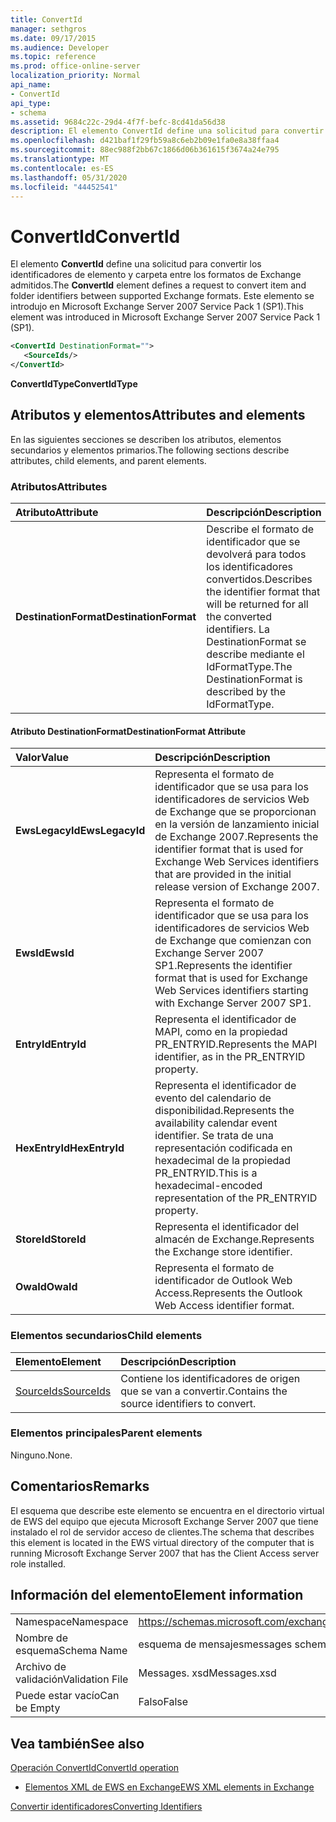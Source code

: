 ```yaml
---
title: ConvertId
manager: sethgros
ms.date: 09/17/2015
ms.audience: Developer
ms.topic: reference
ms.prod: office-online-server
localization_priority: Normal
api_name:
- ConvertId
api_type:
- schema
ms.assetid: 9684c22c-29d4-4f7f-befc-8cd41da56d38
description: El elemento ConvertId define una solicitud para convertir los identificadores de elemento y carpeta entre los formatos de Exchange admitidos. Este elemento se introdujo en Microsoft Exchange Server 2007 Service Pack 1 (SP1).
ms.openlocfilehash: d421baf1f29fb59a8c6eb2b09e1fa0e8a38ffaa4
ms.sourcegitcommit: 88ec988f2bb67c1866d06b361615f3674a24e795
ms.translationtype: MT
ms.contentlocale: es-ES
ms.lasthandoff: 05/31/2020
ms.locfileid: "44452541"
---
```

# <a name="convertid"></a><span data-ttu-id="5919e-104">ConvertId</span><span class="sxs-lookup"><span data-stu-id="5919e-104">ConvertId</span></span>

<span data-ttu-id="5919e-105">El elemento **ConvertId** define una solicitud para convertir los identificadores de elemento y carpeta entre los formatos de Exchange admitidos.</span><span class="sxs-lookup"><span data-stu-id="5919e-105">The **ConvertId** element defines a request to convert item and folder identifiers between supported Exchange formats.</span></span> <span data-ttu-id="5919e-106">Este elemento se introdujo en Microsoft Exchange Server 2007 Service Pack 1 (SP1).</span><span class="sxs-lookup"><span data-stu-id="5919e-106">This element was introduced in Microsoft Exchange Server 2007 Service Pack 1 (SP1).</span></span> 
  
```xml
<ConvertId DestinationFormat="">
   <SourceIds/>
</ConvertId>
```

 <span data-ttu-id="5919e-107">**ConvertIdType**</span><span class="sxs-lookup"><span data-stu-id="5919e-107">**ConvertIdType**</span></span>
## <a name="attributes-and-elements"></a><span data-ttu-id="5919e-108">Atributos y elementos</span><span class="sxs-lookup"><span data-stu-id="5919e-108">Attributes and elements</span></span>

<span data-ttu-id="5919e-109">En las siguientes secciones se describen los atributos, elementos secundarios y elementos primarios.</span><span class="sxs-lookup"><span data-stu-id="5919e-109">The following sections describe attributes, child elements, and parent elements.</span></span>
  
### <a name="attributes"></a><span data-ttu-id="5919e-110">Atributos</span><span class="sxs-lookup"><span data-stu-id="5919e-110">Attributes</span></span>

|<span data-ttu-id="5919e-111">**Atributo**</span><span class="sxs-lookup"><span data-stu-id="5919e-111">**Attribute**</span></span>|<span data-ttu-id="5919e-112">**Descripción**</span><span class="sxs-lookup"><span data-stu-id="5919e-112">**Description**</span></span>|
|:-----|:-----|
|<span data-ttu-id="5919e-113">**DestinationFormat**</span><span class="sxs-lookup"><span data-stu-id="5919e-113">**DestinationFormat**</span></span> <br/> |<span data-ttu-id="5919e-114">Describe el formato de identificador que se devolverá para todos los identificadores convertidos.</span><span class="sxs-lookup"><span data-stu-id="5919e-114">Describes the identifier format that will be returned for all the converted identifiers.</span></span> <span data-ttu-id="5919e-115">La DestinationFormat se describe mediante el IdFormatType.</span><span class="sxs-lookup"><span data-stu-id="5919e-115">The DestinationFormat is described by the IdFormatType.</span></span>  <br/> |
   
#### <a name="destinationformat-attribute"></a><span data-ttu-id="5919e-116">Atributo DestinationFormat</span><span class="sxs-lookup"><span data-stu-id="5919e-116">DestinationFormat Attribute</span></span>

|<span data-ttu-id="5919e-117">**Valor**</span><span class="sxs-lookup"><span data-stu-id="5919e-117">**Value**</span></span>|<span data-ttu-id="5919e-118">**Descripción**</span><span class="sxs-lookup"><span data-stu-id="5919e-118">**Description**</span></span>|
|:-----|:-----|
|<span data-ttu-id="5919e-119">**EwsLegacyId**</span><span class="sxs-lookup"><span data-stu-id="5919e-119">**EwsLegacyId**</span></span> <br/> |<span data-ttu-id="5919e-120">Representa el formato de identificador que se usa para los identificadores de servicios Web de Exchange que se proporcionan en la versión de lanzamiento inicial de Exchange 2007.</span><span class="sxs-lookup"><span data-stu-id="5919e-120">Represents the identifier format that is used for Exchange Web Services identifiers that are provided in the initial release version of Exchange 2007.</span></span>  <br/> |
|<span data-ttu-id="5919e-121">**EwsId**</span><span class="sxs-lookup"><span data-stu-id="5919e-121">**EwsId**</span></span> <br/> |<span data-ttu-id="5919e-122">Representa el formato de identificador que se usa para los identificadores de servicios Web de Exchange que comienzan con Exchange Server 2007 SP1.</span><span class="sxs-lookup"><span data-stu-id="5919e-122">Represents the identifier format that is used for Exchange Web Services identifiers starting with Exchange Server 2007 SP1.</span></span>  <br/> |
|<span data-ttu-id="5919e-123">**EntryId**</span><span class="sxs-lookup"><span data-stu-id="5919e-123">**EntryId**</span></span> <br/> |<span data-ttu-id="5919e-124">Representa el identificador de MAPI, como en la propiedad PR_ENTRYID.</span><span class="sxs-lookup"><span data-stu-id="5919e-124">Represents the MAPI identifier, as in the PR_ENTRYID property.</span></span>  <br/> |
|<span data-ttu-id="5919e-125">**HexEntryId**</span><span class="sxs-lookup"><span data-stu-id="5919e-125">**HexEntryId**</span></span> <br/> |<span data-ttu-id="5919e-126">Representa el identificador de evento del calendario de disponibilidad.</span><span class="sxs-lookup"><span data-stu-id="5919e-126">Represents the availability calendar event identifier.</span></span> <span data-ttu-id="5919e-127">Se trata de una representación codificada en hexadecimal de la propiedad PR_ENTRYID.</span><span class="sxs-lookup"><span data-stu-id="5919e-127">This is a hexadecimal-encoded representation of the PR_ENTRYID property.</span></span>  <br/> |
|<span data-ttu-id="5919e-128">**StoreId**</span><span class="sxs-lookup"><span data-stu-id="5919e-128">**StoreId**</span></span> <br/> |<span data-ttu-id="5919e-129">Representa el identificador del almacén de Exchange.</span><span class="sxs-lookup"><span data-stu-id="5919e-129">Represents the Exchange store identifier.</span></span>  <br/> |
|<span data-ttu-id="5919e-130">**OwaId**</span><span class="sxs-lookup"><span data-stu-id="5919e-130">**OwaId**</span></span> <br/> |<span data-ttu-id="5919e-131">Representa el formato de identificador de Outlook Web Access.</span><span class="sxs-lookup"><span data-stu-id="5919e-131">Represents the Outlook Web Access identifier format.</span></span>  <br/> |
   
### <a name="child-elements"></a><span data-ttu-id="5919e-132">Elementos secundarios</span><span class="sxs-lookup"><span data-stu-id="5919e-132">Child elements</span></span>

|<span data-ttu-id="5919e-133">**Elemento**</span><span class="sxs-lookup"><span data-stu-id="5919e-133">**Element**</span></span>|<span data-ttu-id="5919e-134">**Descripción**</span><span class="sxs-lookup"><span data-stu-id="5919e-134">**Description**</span></span>|
|:-----|:-----|
|[<span data-ttu-id="5919e-135">SourceIds</span><span class="sxs-lookup"><span data-stu-id="5919e-135">SourceIds</span></span>](sourceids.md) <br/> |<span data-ttu-id="5919e-136">Contiene los identificadores de origen que se van a convertir.</span><span class="sxs-lookup"><span data-stu-id="5919e-136">Contains the source identifiers to convert.</span></span>  <br/> |
   
### <a name="parent-elements"></a><span data-ttu-id="5919e-137">Elementos principales</span><span class="sxs-lookup"><span data-stu-id="5919e-137">Parent elements</span></span>

<span data-ttu-id="5919e-138">Ninguno.</span><span class="sxs-lookup"><span data-stu-id="5919e-138">None.</span></span>
  
## <a name="remarks"></a><span data-ttu-id="5919e-139">Comentarios</span><span class="sxs-lookup"><span data-stu-id="5919e-139">Remarks</span></span>

<span data-ttu-id="5919e-140">El esquema que describe este elemento se encuentra en el directorio virtual de EWS del equipo que ejecuta Microsoft Exchange Server 2007 que tiene instalado el rol de servidor acceso de clientes.</span><span class="sxs-lookup"><span data-stu-id="5919e-140">The schema that describes this element is located in the EWS virtual directory of the computer that is running Microsoft Exchange Server 2007 that has the Client Access server role installed.</span></span>
  
## <a name="element-information"></a><span data-ttu-id="5919e-141">Información del elemento</span><span class="sxs-lookup"><span data-stu-id="5919e-141">Element information</span></span>

|||
|:-----|:-----|
|<span data-ttu-id="5919e-142">Namespace</span><span class="sxs-lookup"><span data-stu-id="5919e-142">Namespace</span></span>  <br/> |https://schemas.microsoft.com/exchange/services/2006/messages  <br/> |
|<span data-ttu-id="5919e-143">Nombre de esquema</span><span class="sxs-lookup"><span data-stu-id="5919e-143">Schema Name</span></span>  <br/> |<span data-ttu-id="5919e-144">esquema de mensajes</span><span class="sxs-lookup"><span data-stu-id="5919e-144">messages schema</span></span>  <br/> |
|<span data-ttu-id="5919e-145">Archivo de validación</span><span class="sxs-lookup"><span data-stu-id="5919e-145">Validation File</span></span>  <br/> |<span data-ttu-id="5919e-146">Messages. xsd</span><span class="sxs-lookup"><span data-stu-id="5919e-146">Messages.xsd</span></span>  <br/> |
|<span data-ttu-id="5919e-147">Puede estar vacío</span><span class="sxs-lookup"><span data-stu-id="5919e-147">Can be Empty</span></span>  <br/> |<span data-ttu-id="5919e-148">Falso</span><span class="sxs-lookup"><span data-stu-id="5919e-148">False</span></span>  <br/> |
   
## <a name="see-also"></a><span data-ttu-id="5919e-149">Vea también</span><span class="sxs-lookup"><span data-stu-id="5919e-149">See also</span></span>



[<span data-ttu-id="5919e-150">Operación ConvertId</span><span class="sxs-lookup"><span data-stu-id="5919e-150">ConvertId operation</span></span>](convertid-operation.md)


- [<span data-ttu-id="5919e-151">Elementos XML de EWS en Exchange</span><span class="sxs-lookup"><span data-stu-id="5919e-151">EWS XML elements in Exchange</span></span>](ews-xml-elements-in-exchange.md)


[<span data-ttu-id="5919e-152">Convertir identificadores</span><span class="sxs-lookup"><span data-stu-id="5919e-152">Converting Identifiers</span></span>](https://msdn.microsoft.com/library/a5391746-b6ef-4f48-8fc8-8255258651aa%28Office.15%29.aspx)

